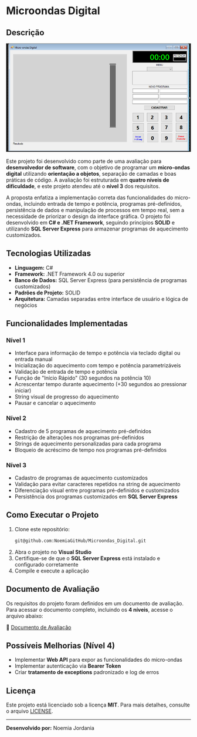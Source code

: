 # Microondas Digital

## Descrição

![Interface do Micro-ondas Digital](docs/Interface_Microondas_Digital.PNG)

Este projeto foi desenvolvido como parte de uma avaliação para **desenvolvedor de software**, com o objetivo de programar um **micro-ondas digital** utilizando **orientação a objetos**, separação de camadas e boas práticas de código. A avaliação foi estruturada em **quatro níveis de dificuldade**, e este projeto atendeu até o **nível 3** dos requisitos.

A proposta enfatiza a implementação correta das funcionalidades do micro-ondas, incluindo entrada de tempo e potência, programas pré-definidos, persistência de dados e manipulação de processos em tempo real, sem a necessidade de priorizar o design da interface gráfica. O projeto foi desenvolvido em **C# e .NET Framework**, seguindo princípios **SOLID** e utilizando **SQL Server Express** para armazenar programas de aquecimento customizados.

## Tecnologias Utilizadas

- **Linguagem:** C#
- **Framework:** .NET Framework 4.0 ou superior
- **Banco de Dados:** SQL Server Express (para persistência de programas customizados)
- **Padrões de Projeto:** SOLID
- **Arquitetura:** Camadas separadas entre interface de usuário e lógica de negócios

## Funcionalidades Implementadas

### **Nível 1**

- Interface para informação de tempo e potência via teclado digital ou entrada manual
- Inicialização do aquecimento com tempo e potência parametrizáveis
- Validação de entrada de tempo e potência
- Função de "Início Rápido" (30 segundos na potência 10)
- Acrescentar tempo durante aquecimento (+30 segundos ao pressionar iniciar)
- String visual de progresso do aquecimento
- Pausar e cancelar o aquecimento

### **Nível 2**

- Cadastro de 5 programas de aquecimento pré-definidos
- Restrição de alterações nos programas pré-definidos
- Strings de aquecimento personalizadas para cada programa
- Bloqueio de acréscimo de tempo nos programas pré-definidos

### **Nível 3**

- Cadastro de programas de aquecimento customizados
- Validação para evitar caracteres repetidos na string de aquecimento
- Diferenciação visual entre programas pré-definidos e customizados
- Persistência dos programas customizados em **SQL Server Express**

## Como Executar o Projeto

1. Clone este repositório:
   ```sh
   git@github.com:NoemiaGitHub/Microondas_Digital.git
   ```
2. Abra o projeto no **Visual Studio**
3. Certifique-se de que o **SQL Server Express** está instalado e configurado corretamente
4. Compile e execute a aplicação

## Documento de Avaliação

Os requisitos do projeto foram definidos em um documento de avaliação. Para acessar o documento completo, incluindo os **4 níveis**, acesse o arquivo abaixo:

📄 [Documento de Avaliação](docs/avaliacao_orientao_objeto_-_web_microondas.pdf)

## Possíveis Melhorias (Nível 4)

- Implementar **Web API** para expor as funcionalidades do micro-ondas
- Implementar autenticação via **Bearer Token**
- Criar **tratamento de exceptions** padronizado e log de erros

## Licença

Este projeto está licenciado sob a licença **MIT**. Para mais detalhes, consulte o arquivo [LICENSE](LICENSE).

---

**Desenvolvido por:** Noemia Jordania


